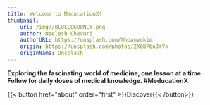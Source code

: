 ```yaml
---
title: Welcome to MeducationX!
thumbnail:
    url: /img//BLUELOGOONLY.png
    author: Neelesh Chevuri
    authorURL: https://unsplash.com/@hoanvokim
    origin: https://unsplash.com/photos/ZX6BPboJrYk
    originName: Unsplash
---
```


**Exploring the fascinating world of medicine, one lesson at a time.\
Follow for daily doses of medical knowledge. #MeducationX**

{{< button href="about" order="first" >}}Discover{{< /button>}}
